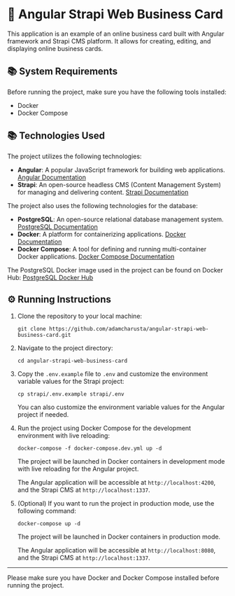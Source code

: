 
# 🚀 Angular Strapi Web Business Card

This application is an example of an online business card built with Angular framework and Strapi CMS platform. It allows for creating, editing, and displaying online business cards.

## 📚 System Requirements

Before running the project, make sure you have the following tools installed:

-   Docker
-   Docker Compose

## 📚 Technologies Used

The project utilizes the following technologies:

-   **Angular**: A popular JavaScript framework for building web applications. [Angular Documentation](https://angular.io/)
-   **Strapi**: An open-source headless CMS (Content Management System) for managing and delivering content. [Strapi Documentation](https://strapi.io/documentation/developer-docs/latest/getting-started/introduction.html)

The project also uses the following technologies for the database:

-   **PostgreSQL**: An open-source relational database management system. [PostgreSQL Documentation](https://www.postgresql.org/docs/)
-   **Docker**: A platform for containerizing applications. [Docker Documentation](https://docs.docker.com/)
-   **Docker Compose**: A tool for defining and running multi-container Docker applications. [Docker Compose Documentation](https://docs.docker.com/compose/)

The PostgreSQL Docker image used in the project can be found on Docker Hub: [PostgreSQL Docker Hub](https://hub.docker.com/_/postgres)

## ⚙️ Running Instructions

1.  Clone the repository to your local machine:

    ```
    git clone https://github.com/adamcharusta/angular-strapi-web-business-card.git
    ```

3.  Navigate to the project directory:

    ```
    cd angular-strapi-web-business-card
    ```

5.  Copy the `.env.example` file to `.env` and customize the environment variable values for the Strapi project:

    ```
    cp strapi/.env.example strapi/.env
    ```

    You can also customize the environment variable values for the Angular project if needed.

7.  Run the project using Docker Compose for the development environment with live reloading:

    ```
    docker-compose -f docker-compose.dev.yml up -d
    ```

    The project will be launched in Docker containers in development mode with live reloading for the Angular project.

    The Angular application will be accessible at `http://localhost:4200`, and the Strapi CMS at `http://localhost:1337`.

9.  (Optional) If you want to run the project in production mode, use the following command:

    ```
    docker-compose up -d
    ```

    The project will be launched in Docker containers in production mode.

    The Angular application will be accessible at `http://localhost:8080`, and the Strapi CMS at `http://localhost:1337`.


----------

Please make sure you have Docker and Docker Compose installed before running the project.
